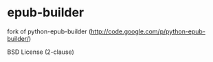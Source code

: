 epub-builder
============

fork of python-epub-builder (http://code.google.com/p/python-epub-builder/)

BSD License (2-clause)
